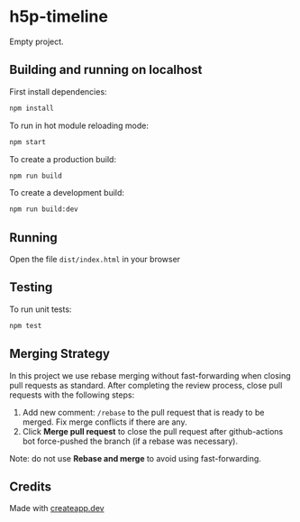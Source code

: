 # h5p-timeline

Empty project.

## Building and running on localhost

First install dependencies:

```sh
npm install
```

To run in hot module reloading mode:

```sh
npm start
```

To create a production build:

```sh
npm run build
```

To create a development build:

```sh
npm run build:dev
```

## Running

Open the file `dist/index.html` in your browser

## Testing

To run unit tests:

```sh
npm test
```

## Merging Strategy

In this project we use rebase merging without fast-forwarding when closing pull requests as standard. After completing the review process, close pull requests with the following steps:

1. Add new comment: `/rebase` to the pull request that is ready to be merged. Fix merge conflicts if there are any.
2. Click **Merge pull request** to close the pull request after github-actions bot force-pushed the branch (if a rebase was necessary).

Note: do not use **Rebase and merge** to avoid using fast-forwarding.

## Credits

Made with [createapp.dev](https://createapp.dev/)
